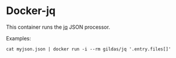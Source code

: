 # Docker-jq

This container runs the [jq](https://stedolan.github.io/jq) JSON processor.

Examples:

```
cat myjson.json | docker run -i --rm gildas/jq '.entry.files[]'
```
